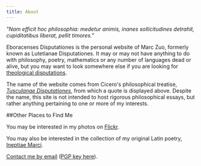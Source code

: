 ```yaml
---
title: About
---
```


_"Nam efficit hoc philosophia: medetur animis, inanes sollicitudines detrahit, cupiditatibus liberat, pellit timores."_

Eboracenses Disputationes is the personal website of Marc Zuo, formerly known as Lutetianae
Disputationes. It may or may not have anything to do with philosophy, poetry, mathematics or any
number of languages dead or alive, but you may want to look somewhere else if you are looking for
[theological disputations](https://en.wikipedia.org/wiki/Disputation).

The name of the website comes from Cicero's philosophical treatise, [_Tusculanae
Disputationes_](https://en.wikipedia.org/wiki/Tusculanae_Disputationes), from which a quote is displayed above. Despite
the name, this site is not intended to host rigorous philosophical essays, but rather anything pertaining to one or more
of my interests.

##Other Places to Find Me

You may be interested in my photos on [Flickr](https://www.flickr.com/photos/zuocius/).

You may also be interested in the collection of my original Latin poetry, [Ineptiae
Marci](http://ineptiae.tumblr.com).

[Contact me by email](mailto:marc@disputation.es) ([PGP key here](https://sks-keyservers.net/pks/lookup?op=get&search=0xCD712062CF2A5857)).
